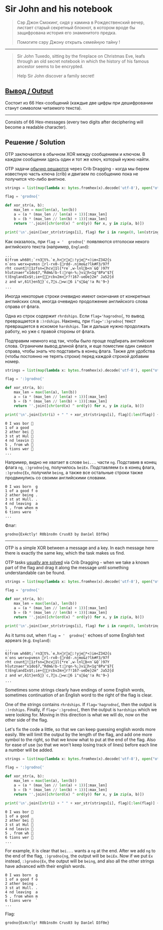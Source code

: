 # Sir John and his notebook

> Сэр Джон Смокинг, сидя у камина в Рождественский вечер, листает старый секретный блокнот, в котором вроде бы защифрована история его знаменитого предка.
>
> Помогите сэру Джону открыть семейную тайну !

---

> Sir John Tuxedo, sitting by the fireplace on Christmas Eve, leafs through an old secret notebook in which the history of his famous ancestor seems to be encrypted.
>
> Help Sir John discover a family secret!

## [Вывод / Output](otp_message.txt)

Состоит из 66 Hex-сообщений (каждые две цифры при дешифровании станут символом читаемого текста).

---

Consists of 66 Hex-messages (every two digits after deciphering will become a readable character).

## Решение / Solution

OTP заключается в обычном XOR между сообщением и ключом. В каждом сообщении здесь один и тот же
ключ, который нужно найти.

OTP задачи [обычно решаются](https://ctftime.org/writeup/8857) через Crib Dragging - когда мы берем
известную часть ключа (crib) и двигаем по сообщению пока не получится что-либо внятное.

```python
strings = list(map(lambda x: bytes.fromhex(x).decode('utf-8'), open("otp_message.txt").read().split('\n')))

flag = 'grodno{'

def xor_str(a, b):
    max_len = max(len(a), len(b))
    a = (a * (max_len // len(a) + 1))[:max_len]
    b = (b * (max_len // len(b) + 1))[:max_len]
    return ''.join([chr(ord(x) ^ ord(y)) for x, y in zip(a, b)])

print('\n'.join([xor_str(strings[i], flag) for i in range(0, len(strings))]))
```

Как оказалось, при `flag = '  grodno{'` появляются отголоски некого английского текста (например,
`England`):

```plain
...
6)from wh60t;`rn3t%.`e,h>rx:!yje*<)im<Z342{s
n`ons werx=pvmsn rl-rx0-{rdd-.njmo&z?lk#F3/97f
rht count!1zfsn=hcv1l{*re`,w-lnlb<n`&Q`)97Y
hlutznaer^x1do$7,"Rdm&!b-t:rqn-%;}vih<1g"8Pa"$7{
t)EnglandIx$t;ie+{rcbv2m>r?!167-ueDe}2m" Ja52{d
z and wr,61t}en5}`c,7s.=w:6 i"s&q'!a Rc'9~}
...
```

Иногда некоторые строки очевидно имеют окончания от конкретных английских слов, иногда очевидно
продолжение английского слова справа от флага.

Одна из строк содержит `rhrdships`. Если `flag='hagrodno{`, то вывод превращается в `:)rdships`.
Наконец, при `flag=':)grodno{` текст превращается в искомое `hardships`. Так и дальше нужно
продолжать работу, но уже с правой стороны от флага.

Подправим немного код так, чтобы было проще подбирать английские слова. Ограничим вывод длиной
флага, и еще поместим один символ справа, чтобы знать что подставить в конец флага. Также для
удобства (чтобы постоянно не терять строки) перед каждой строкой добавим номер.

```python
strings = list(map(lambda x: bytes.fromhex(x).decode('utf-8'), open("otp_message.txt").read().split('\n')))

flag = ':)grodno{'

def xor_str(a, b):
    max_len = max(len(a), len(b))
    a = (a * (max_len // len(a) + 1))[:max_len]
    b = (b * (max_len // len(b) + 1))[:max_len]
    return ''.join([chr(ord(x) ^ ord(y)) for x, y in zip(a, b)])

print('\n'.join([str(i) + " " + xor_str(strings[i], flag)[:len(flag)] + " " + xor_str(strings[i], flag)[len(flag)] for i in range(0, len(strings))]))
```

```plain
0 I was bor 
1 of a good _
2 ather bei 
3 st at Hul 
4 nd leavin 
5 , from wh 
6 tions wer 
...
```

Например, видно не хватает в слове `bei...` части `ng`. Подставив в конец флага `ng`, `:)grodno{ng`,
получилось `beiEx`. Подставляем `Ex` в конец флага, `:)grodno{Ex`, получили `being`, а также все
остальные строки также продвинулись со своими английскими словами.

```plain
0 I was born  g
1 of a good f o
2 ather being .
3 st at Hull. .
4 nd leaving  a
5 , from when m
6 tions were  `
...
```

Флаг:

```plain
grodno{Ex4ctly! R0b1ns0n Crus03 by Dan1el D3f0e}
```

---

OTP is a simple XOR between a message and a key. In each message here there is exactly the same key,
which the task makes us find.

OTP tasks [usually are solved](https://ctftime.org/writeup/8857) via Crib Dragging - when we take a
known part of the flag and drag it along the message until something understandable can be found.

```python
strings = list(map(lambda x: bytes.fromhex(x).decode('utf-8'), open("otp_message.txt").read().split('\n')))

flag = 'grodno{'

def xor_str(a, b):
    max_len = max(len(a), len(b))
    a = (a * (max_len // len(a) + 1))[:max_len]
    b = (b * (max_len // len(b) + 1))[:max_len]
    return ''.join([chr(ord(x) ^ ord(y)) for x, y in zip(a, b)])

print('\n'.join([xor_str(strings[i], flag) for i in range(0, len(strings))]))
```

As it turns out, when `flag = '  grodno{'` echoes of some English text appears (e.g. `England`):

```plain
...
6)from wh60t;`rn3t%.`e,h>rx:!yje*<)im<Z342{s
n`ons werx=pvmsn rl-rx0-{rdd-.njmo&z?lk#F3/97f
rht count!1zfsn=hcv1l{*re`,w-lnlb<n`&Q`)97Y
hlutznaer^x1do$7,"Rdm&!b-t:rqn-%;}vih<1g"8Pa"$7{
t)EnglandIx$t;ie+{rcbv2m>r?!167-ueDe}2m" Ja52{d
z and wr,61t}en5}`c,7s.=w:6 i"s&q'!a Rc'9~}
...
```

Sometimes some strings clearly have endings of some English words, sometimes continuation of an
English word to the right of the flag is clear.

One of the strings contains `rhrdships`. If `flag='hagrodno{`, then the output is `:)rdships`.
Finally, if `flag=':)grodno{`, then the output is `hardships` which we were looking for. Moving in
this direction is what we will do, now on the other side of the flag.

Let's fix the code a little, so that we can keep guessing english words more easily. We will limit
the output by the length of the flag, and add one more symbol to the right, so that we know what
to put at the end of the flag. Also for ease of use (so that we won't keep losing track of lines)
before each line a number will be added.

```python
strings = list(map(lambda x: bytes.fromhex(x).decode('utf-8'), open("otp_message.txt").read().split('\n')))

flag = ':)grodno{'

def xor_str(a, b):
    max_len = max(len(a), len(b))
    a = (a * (max_len // len(a) + 1))[:max_len]
    b = (b * (max_len // len(b) + 1))[:max_len]
    return ''.join([chr(ord(x) ^ ord(y)) for x, y in zip(a, b)])

print('\n'.join([str(i) + " " + xor_str(strings[i], flag)[:len(flag)] + " " + xor_str(strings[i], flag)[len(flag)] for i in range(0, len(strings))]))
```

```plain
0 I was bor 
1 of a good _
2 ather bei 
3 st at Hul 
4 nd leavin 
5 , from wh 
6 tions wer 
...
```

For example, it is clear that `bei...` wants a `ng` at the end. After we add `ng` to the end of the
flag, `:)grodno{ng`, the output will be `beiEx`. Now if we put `Ex` instead, `:)grodno{Ex`, the
output will be `being`, and also all the other strings have advanced with their english words.

```plain
0 I was born  g
1 of a good f o
2 ather being .
3 st at Hull. .
4 nd leaving  a
5 , from when m
6 tions were  `
...
```

Flag:

```plain
grodno{Ex4ctly! R0b1ns0n Crus03 by Dan1el D3f0e}
```
